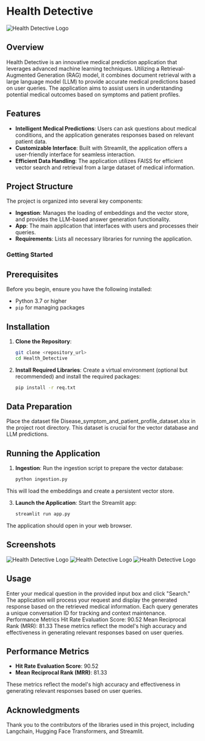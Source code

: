 # Health Detective
![Health Detective Logo](https://github.com/AhmedSaberML/Health_Detective/blob/main/images/DALL%C2%B7E%202024-10-29%2008.33.29%20-%20A%20modern%2C%20visually%20appealing%20interface%20design%20for%20a%20medical%20prediction%20application%20called%20'Health%20Detective'.%20The%20interface%20features%20a%20user-friendly%20i.webp)

## Overview
Health Detective is an innovative medical prediction application that leverages advanced machine learning techniques. Utilizing a Retrieval-Augmented Generation (RAG) model, it combines document retrieval with a large language model (LLM) to provide accurate medical predictions based on user queries. The application aims to assist users in understanding potential medical outcomes based on symptoms and patient profiles.

## Features
- **Intelligent Medical Predictions**: Users can ask questions about medical conditions, and the application generates responses based on relevant patient data.
- **Customizable Interface**: Built with Streamlit, the application offers a user-friendly interface for seamless interaction.
- **Efficient Data Handling**: The application utilizes FAISS for efficient vector search and retrieval from a large dataset of medical information.

## Project Structure
The project is organized into several key components:
- **Ingestion**: Manages the loading of embeddings and the vector store, and provides the LLM-based answer generation functionality.
- **App**: The main application that interfaces with users and processes their queries.
- **Requirements**: Lists all necessary libraries for running the application.

### Getting Started

## Prerequisites
Before you begin, ensure you have the following installed:
- Python 3.7 or higher
- `pip` for managing packages

## Installation
1. **Clone the Repository**:
   ```bash
   git clone <repository_url>
   cd Health_Detective
2. **Install Required Libraries**:
   Create a virtual environment (optional but recommended) and install the required packages:
   ```bash
   pip install -r req.txt
   
## Data Preparation
  Place the dataset file Disease_symptom_and_patient_profile_dataset.xlsx in the project root directory. This dataset is crucial for the 
  vector database and LLM predictions.
  
## Running the Application
1. **Ingestion**:
   Run the ingestion script to prepare the vector database:
    ```bash
   python ingestion.py
  This will load the embeddings and create a persistent vector store.

3. **Launch the Application**:
    Start the Streamlit app:
    ```bash
    streamlit run app.py
  The application should open in your web browser.
  
## Screenshots
![Health Detective Logo](https://github.com/AhmedSaberML/Health_Detective/blob/main/images/WhatsApp%20Image%202024-10-29%20at%2005.39.04_7f808312.jpg)
![Health Detective Logo]()
![Health Detective Logo]()

## Usage
Enter your medical question in the provided input box and click "Search."
The application will process your request and display the generated response based on the retrieved medical information.
Each query generates a unique conversation ID for tracking and context maintenance.
Performance Metrics
Hit Rate Evaluation Score: 90.52
Mean Reciprocal Rank (MRR): 81.33
These metrics reflect the model's high accuracy and effectiveness in generating relevant responses based on user queries.

## Performance Metrics

- **Hit Rate Evaluation Score**: 90.52
- **Mean Reciprocal Rank (MRR)**: 81.33

These metrics reflect the model's high accuracy and effectiveness in generating relevant responses based on user queries.

## Acknowledgments
Thank you to the contributors of the libraries used in this project, including Langchain, Hugging Face Transformers, and Streamlit.
